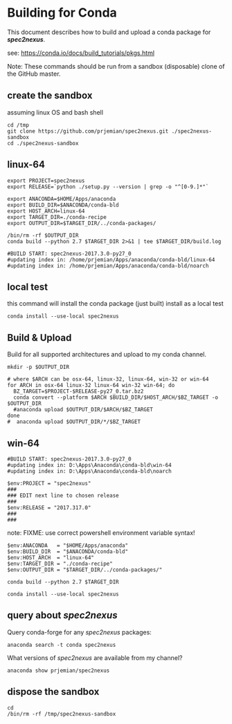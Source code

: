 # Building for Conda

This document describes how to build and upload a 
conda package for ***spec2nexus***.

see: https://conda.io/docs/build_tutorials/pkgs.html

Note:  These commands should be run from a sandbox (disposable) clone of the GitHub master.

## create the sandbox 

assuming linux OS and bash shell

    cd /tmp
    git clone https://github.com/prjemian/spec2nexus.git ./spec2nexus-sandbox
    cd ./spec2nexus-sandbox

## linux-64
    
    export PROJECT=spec2nexus
    export RELEASE=`python ./setup.py --version | grep -o "^[0-9.]*"`

    export ANACONDA=$HOME/Apps/anaconda
    export BUILD_DIR=$ANACONDA/conda-bld
    export HOST_ARCH=linux-64
    export TARGET_DIR=./conda-recipe
    export OUTPUT_DIR=$TARGET_DIR/../conda-packages/
    
    /bin/rm -rf $OUTPUT_DIR
    conda build --python 2.7 $TARGET_DIR 2>&1 | tee $TARGET_DIR/build.log

    #BUILD START: spec2nexus-2017.3.0-py27_0
    #updating index in: /home/prjemian/Apps/anaconda/conda-bld/linux-64
    #updating index in: /home/prjemian/Apps/anaconda/conda-bld/noarch


## local test

this command will install the conda package (just built) install as a local test

    conda install --use-local spec2nexus

## Build & Upload

Build for all supported architectures
and upload to my conda channel.

    mkdir -p $OUTPUT_DIR

    # where $ARCH can be osx-64, linux-32, linux-64, win-32 or win-64
    for ARCH in osx-64 linux-32 linux-64 win-32 win-64; do
      BZ_TARGET=$PROJECT-$RELEASE-py27_0.tar.bz2
      conda convert --platform $ARCH $BUILD_DIR/$HOST_ARCH/$BZ_TARGET -o $OUTPUT_DIR
      #anaconda upload $OUTPUT_DIR/$ARCH/$BZ_TARGET
    done
    #  anaconda upload $OUTPUT_DIR/*/$BZ_TARGET


## win-64

    #BUILD START: spec2nexus-2017.3.0-py27_0
    #updating index in: D:\Apps\Anaconda\conda-bld\win-64
    #updating index in: D:\Apps\Anaconda\conda-bld\noarch

    $env:PROJECT = "spec2nexus"
    ###
    ### EDIT next line to chosen release
    ###
    $env:RELEASE = "2017.317.0"
    ###
    ###

note: FIXME: use correct powershell environment variable syntax!

    $env:ANACONDA   = "$HOME/Apps/anaconda"
    $env:BUILD_DIR  = "$ANACONDA/conda-bld"
    $env:HOST_ARCH  = "linux-64"
    $env:TARGET_DIR = "./conda-recipe"
    $env:OUTPUT_DIR = "$TARGET_DIR/../conda-packages/"
    
    conda build --python 2.7 $TARGET_DIR

    conda install --use-local spec2nexus

## query about ***spec2nexus***

Query conda-forge for any *spec2nexus* packages:

    anaconda search -t conda spec2nexus

What versions of *spec2nexus* are available from my channel?

    anaconda show prjemian/spec2nexus

## dispose the sandbox
    cd
    /bin/rm -rf /tmp/spec2nexus-sandbox
